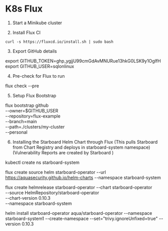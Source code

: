 # K8s Flux

1. Start a Minikube cluster


2. Install Flux CI
```
curl -s https://fluxcd.io/install.sh | sudo bash
```

3. Export GitHub details 

export GITHUB_TOKEN=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
export GITHUB_USER=sqlonlinux


4. Pre-check for Flux to run 

flux check --pre


5. Setup Flux Bootstrap 

flux bootstrap github \
  --owner=$GITHUB_USER \
  --repository=flux-example \
  --branch=main \
  --path=./clusters/my-cluster \
  --personal


6. Installing the Starboard Helm Chart through Flux (This pulls Starboard from Chart Registry and deploys in starboard-system namespace) (Vulnerability Reports are created by Starboard )

kubectl create ns starboard-system

flux create source helm starboard-operator --url https://aquasecurity.github.io/helm-charts --namespace starboard-system

flux create helmrelease starboard-operator --chart starboard-operator \
  --source HelmRepository/starboard-operator \
  --chart-version 0.10.3 \
  --namespace starboard-system



helm install starboard-operator aqua/starboard-operator 
  --namespace starboard-system1
  --create-namespace 
  --set="trivy.ignoreUnfixed=true" 
  --version 0.10.3


